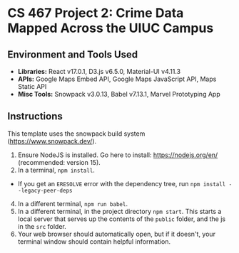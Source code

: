 # CS 467 Project 2: Crime Data Mapped Across the UIUC Campus


## Environment and Tools Used
* __Libraries:__ React v17.0.1, D3.js v6.5.0, Material-UI v4.11.3
* __APIs:__ Google Maps Embed API, Google Maps JavaScript API, Maps Static API
* __Misc Tools:__ Snowpack v3.0.13, Babel v7.13.1, Marvel Prototyping App


## Instructions

This template uses the snowpack build system (https://www.snowpack.dev/).

1. Ensure NodeJS is installed.  Go here to install: https://nodejs.org/en/ (recommended: version 15).
2. In a terminal, `npm install`.
- If you get an `ERESOLVE` error with the dependency tree, run `npm install --legacy-peer-deps`
4. In a different terminal, `npm run babel`.
4. In a different terminal, in the project directory `npm start`. This starts a local server that serves up the contents of the `public` folder, and the js
in the `src` folder.
5. Your web browser should automatically open, but if it doesn't, your terminal window should contain helpful information.
